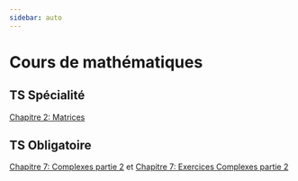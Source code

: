 ```yaml
---
sidebar: auto
---
```


# Cours de mathématiques

## TS Spécialité

[Chapitre 2: Matrices](./TS-Spe/C2-Matrices/)

## TS Obligatoire


[Chapitre 7: Complexes partie 2](./TS-Obli/C7-Complexes-2/) et [Chapitre 7: Exercices Complexes partie 2](./TS-Obli/C7-Exos/)